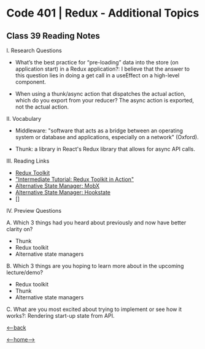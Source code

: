 # Code 401 | Redux - Additional Topics

## Class 39 Reading Notes

I. Research Questions

- What’s the best practice for “pre-loading” data into the store (on application start) in a Redux application?: I believe that the answer to this question lies in doing a get call in a useEffect on a high-level component.

- When using a thunk/async action that dispatches the actual action, which do you export from your reducer? The async action is exported, not the actual action.

II. Vocabulary

- Middleware: "software that acts as a bridge between an operating system or database and applications, especially on a network" (Oxford).

- Thunk: a library in React's Redux library that allows for async API calls.

III. Reading Links

- [Redux Toolkit](https://redux-toolkit.js.org/)
- ["Intermediate Tutorial: Redux Toolkit in Action"](https://redux-toolkit.js.org/tutorials/intermediate-tutorial)
- [Alternative State Manager: MobX](https://mobx.js.org/getting-started.html)
- [Alternative State Manager: Hookstate](https://mobx.js.org/getting-started.html)
- []

IV. Preview Questions

A. Which 3 things had you heard about previously and now have better clarity on?

- Thunk
- Redux toolkit
- Alternative state managers

B. Which 3 things are you hoping to learn more about in the upcoming lecture/demo?

- Redux toolkit
- Thunk
- Alternative state managers

C. What are you most excited about trying to implement or see how it works?: Rendering start-up state from API.

[<--back](401week8.md)

[<--home-->](../../README.md)
